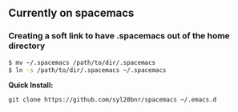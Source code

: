 ## Currently on spacemacs

### Creating a soft link to have .spacemacs out of the home directory
```sh
$ mv ~/.spacemacs /path/to/dir/.spacemacs
$ ln -s /path/to/dir/.spacemacs ~/.spacemacs
```


**Quick Install:**

    git clone https://github.com/syl20bnr/spacemacs ~/.emacs.d

